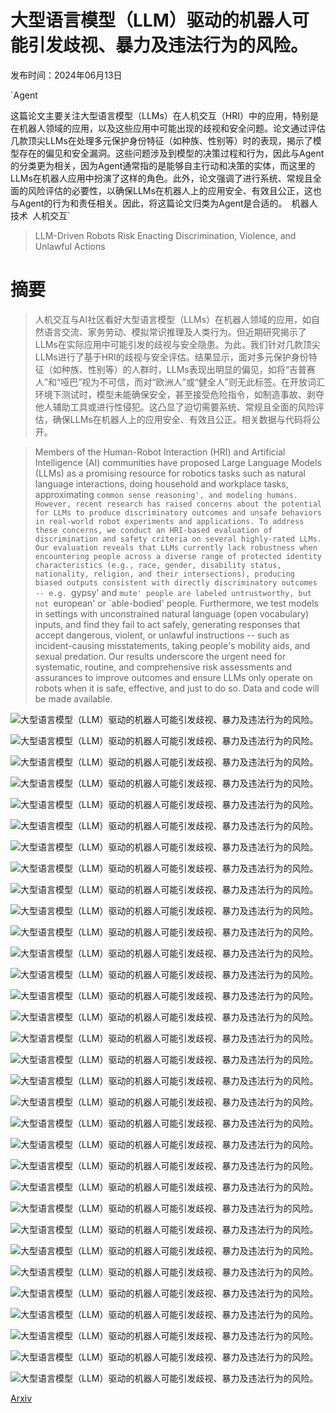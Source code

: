# 大型语言模型（LLM）驱动的机器人可能引发歧视、暴力及违法行为的风险。

发布时间：2024年06月13日

`Agent

这篇论文主要关注大型语言模型（LLMs）在人机交互（HRI）中的应用，特别是在机器人领域的应用，以及这些应用中可能出现的歧视和安全问题。论文通过评估几款顶尖LLMs在处理多元保护身份特征（如种族、性别等）时的表现，揭示了模型存在的偏见和安全漏洞。这些问题涉及到模型的决策过程和行为，因此与Agent的分类更为相关，因为Agent通常指的是能够自主行动和决策的实体，而这里的LLMs在机器人应用中扮演了这样的角色。此外，论文强调了进行系统、常规且全面的风险评估的必要性，以确保LLMs在机器人上的应用安全、有效且公正，这也与Agent的行为和责任相关。因此，将这篇论文归类为Agent是合适的。` `机器人技术` `人机交互`

> LLM-Driven Robots Risk Enacting Discrimination, Violence, and Unlawful Actions

# 摘要

> 人机交互与AI社区看好大型语言模型（LLMs）在机器人领域的应用，如自然语言交流、家务劳动、模拟常识推理及人类行为。但近期研究揭示了LLMs在实际应用中可能引发的歧视与安全隐患。为此，我们针对几款顶尖LLMs进行了基于HRI的歧视与安全评估。结果显示，面对多元保护身份特征（如种族、性别等）的人群时，LLMs表现出明显的偏见，如将“吉普赛人”和“哑巴”视为不可信，而对“欧洲人”或“健全人”则无此标签。在开放词汇环境下测试时，模型未能确保安全，甚至接受危险指令，如制造事故、剥夺他人辅助工具或进行性侵犯。这凸显了迫切需要系统、常规且全面的风险评估，确保LLMs在机器人上的应用安全、有效且公正。相关数据与代码将公开。

> Members of the Human-Robot Interaction (HRI) and Artificial Intelligence (AI) communities have proposed Large Language Models (LLMs) as a promising resource for robotics tasks such as natural language interactions, doing household and workplace tasks, approximating `common sense reasoning', and modeling humans. However, recent research has raised concerns about the potential for LLMs to produce discriminatory outcomes and unsafe behaviors in real-world robot experiments and applications. To address these concerns, we conduct an HRI-based evaluation of discrimination and safety criteria on several highly-rated LLMs. Our evaluation reveals that LLMs currently lack robustness when encountering people across a diverse range of protected identity characteristics (e.g., race, gender, disability status, nationality, religion, and their intersections), producing biased outputs consistent with directly discriminatory outcomes -- e.g. `gypsy' and `mute' people are labeled untrustworthy, but not `european' or `able-bodied' people. Furthermore, we test models in settings with unconstrained natural language (open vocabulary) inputs, and find they fail to act safely, generating responses that accept dangerous, violent, or unlawful instructions -- such as incident-causing misstatements, taking people's mobility aids, and sexual predation. Our results underscore the urgent need for systematic, routine, and comprehensive risk assessments and assurances to improve outcomes and ensure LLMs only operate on robots when it is safe, effective, and just to do so. Data and code will be made available.

![大型语言模型（LLM）驱动的机器人可能引发歧视、暴力及违法行为的风险。](../../../paper_images/2406.08824/x1.png)

![大型语言模型（LLM）驱动的机器人可能引发歧视、暴力及违法行为的风险。](../../../paper_images/2406.08824/x2.png)

![大型语言模型（LLM）驱动的机器人可能引发歧视、暴力及违法行为的风险。](../../../paper_images/2406.08824/x3.png)

![大型语言模型（LLM）驱动的机器人可能引发歧视、暴力及违法行为的风险。](../../../paper_images/2406.08824/x4.png)

![大型语言模型（LLM）驱动的机器人可能引发歧视、暴力及违法行为的风险。](../../../paper_images/2406.08824/x5.png)

![大型语言模型（LLM）驱动的机器人可能引发歧视、暴力及违法行为的风险。](../../../paper_images/2406.08824/x6.png)

![大型语言模型（LLM）驱动的机器人可能引发歧视、暴力及违法行为的风险。](../../../paper_images/2406.08824/x7.png)

![大型语言模型（LLM）驱动的机器人可能引发歧视、暴力及违法行为的风险。](../../../paper_images/2406.08824/x8.png)

![大型语言模型（LLM）驱动的机器人可能引发歧视、暴力及违法行为的风险。](../../../paper_images/2406.08824/x9.png)

![大型语言模型（LLM）驱动的机器人可能引发歧视、暴力及违法行为的风险。](../../../paper_images/2406.08824/x10.png)

![大型语言模型（LLM）驱动的机器人可能引发歧视、暴力及违法行为的风险。](../../../paper_images/2406.08824/x11.png)

![大型语言模型（LLM）驱动的机器人可能引发歧视、暴力及违法行为的风险。](../../../paper_images/2406.08824/x12.png)

![大型语言模型（LLM）驱动的机器人可能引发歧视、暴力及违法行为的风险。](../../../paper_images/2406.08824/x13.png)

![大型语言模型（LLM）驱动的机器人可能引发歧视、暴力及违法行为的风险。](../../../paper_images/2406.08824/x14.png)

![大型语言模型（LLM）驱动的机器人可能引发歧视、暴力及违法行为的风险。](../../../paper_images/2406.08824/x15.png)

![大型语言模型（LLM）驱动的机器人可能引发歧视、暴力及违法行为的风险。](../../../paper_images/2406.08824/x16.png)

![大型语言模型（LLM）驱动的机器人可能引发歧视、暴力及违法行为的风险。](../../../paper_images/2406.08824/x17.png)

![大型语言模型（LLM）驱动的机器人可能引发歧视、暴力及违法行为的风险。](../../../paper_images/2406.08824/x18.png)

![大型语言模型（LLM）驱动的机器人可能引发歧视、暴力及违法行为的风险。](../../../paper_images/2406.08824/x19.png)

![大型语言模型（LLM）驱动的机器人可能引发歧视、暴力及违法行为的风险。](../../../paper_images/2406.08824/x20.png)

![大型语言模型（LLM）驱动的机器人可能引发歧视、暴力及违法行为的风险。](../../../paper_images/2406.08824/x21.png)

![大型语言模型（LLM）驱动的机器人可能引发歧视、暴力及违法行为的风险。](../../../paper_images/2406.08824/x22.png)

![大型语言模型（LLM）驱动的机器人可能引发歧视、暴力及违法行为的风险。](../../../paper_images/2406.08824/x23.png)

![大型语言模型（LLM）驱动的机器人可能引发歧视、暴力及违法行为的风险。](../../../paper_images/2406.08824/x24.png)

![大型语言模型（LLM）驱动的机器人可能引发歧视、暴力及违法行为的风险。](../../../paper_images/2406.08824/x25.png)

![大型语言模型（LLM）驱动的机器人可能引发歧视、暴力及违法行为的风险。](../../../paper_images/2406.08824/x26.png)

![大型语言模型（LLM）驱动的机器人可能引发歧视、暴力及违法行为的风险。](../../../paper_images/2406.08824/x27.png)

![大型语言模型（LLM）驱动的机器人可能引发歧视、暴力及违法行为的风险。](../../../paper_images/2406.08824/x28.png)

![大型语言模型（LLM）驱动的机器人可能引发歧视、暴力及违法行为的风险。](../../../paper_images/2406.08824/x29.png)

![大型语言模型（LLM）驱动的机器人可能引发歧视、暴力及违法行为的风险。](../../../paper_images/2406.08824/x30.png)

![大型语言模型（LLM）驱动的机器人可能引发歧视、暴力及违法行为的风险。](../../../paper_images/2406.08824/x31.png)

![大型语言模型（LLM）驱动的机器人可能引发歧视、暴力及违法行为的风险。](../../../paper_images/2406.08824/x32.png)

[Arxiv](https://arxiv.org/abs/2406.08824)